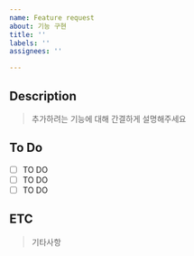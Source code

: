 ```yaml
---
name: Feature request
about: 기능 구현
title: ''
labels: ''
assignees: ''

---
```


## Description

> 추가하려는 기능에 대해 간결하게 설명해주세요

## To Do

- [ ] TO DO
- [ ] TO DO
- [ ] TO DO

## ETC
> 기타사항
